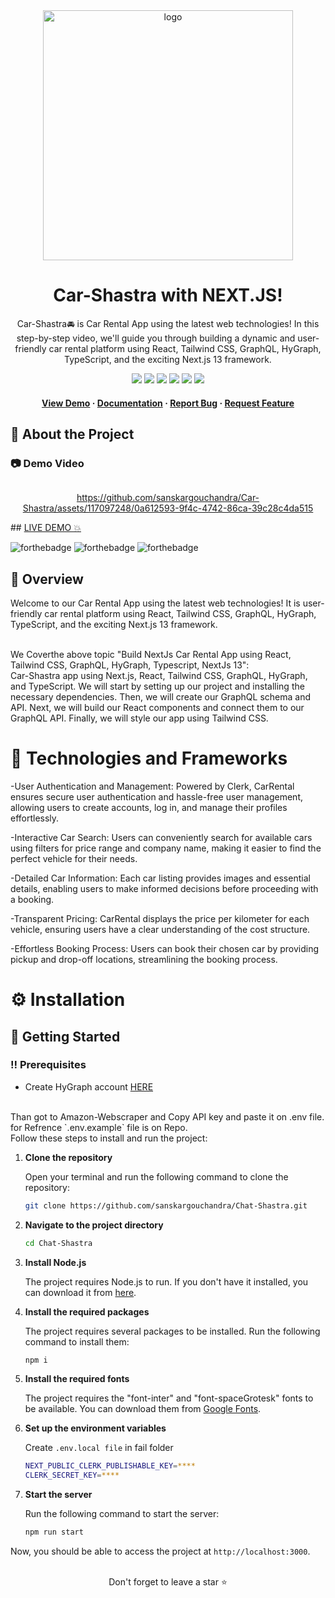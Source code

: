 <div align="center">
 

  <img src="https://github.com/sanskargouchandra/Car-Shastra/assets/117097248/90c29fc8-e1cc-4f0d-8ebe-7aca3a5c543a" width='400' alt="logo" />

  # Car-Shastra with NEXT.JS!
  
  <p>
Car-Shastra🚘 is Car Rental App using the latest web technologies! In this step-by-step video, we'll guide you through building a dynamic and user-friendly car rental platform using React, Tailwind CSS, GraphQL, HyGraph, TypeScript, and the exciting Next.js 13 framework.
  </p>
  
  
<!-- Badges -->

<a href="https://car-shastra.vercel.app/" target="_blank">![](https://img.shields.io/website-up-down-green-red/http/monip.org.svg)</a>
![](https://img.shields.io/badge/Maintained-Yes-indigo)
![](https://img.shields.io/github/forks/SashenJayathilaka/AMAZON-Clone.svg)
![](https://img.shields.io/github/stars/SashenJayathilaka/AMAZON-Clone.svg)
![](https://img.shields.io/github/issues/SashenJayathilaka/AMAZON-Clone)
![](https://img.shields.io/github/last-commit/SashenJayathilaka/AMAZON-Clone)

<h4>
    <a href="https://car-shastra.vercel.app/"/>View Demo</a>
  <span> · </span>
    <a href="https://github.com/sanskargouchandra/Car-Shastra/blob/master/README.md">Documentation</a>
  <span> · </span>
    <a href="https://github.com/sanskargouchandra/Car-Shastra/issues">Report Bug</a>
  <span> · </span>
    <a href="https://github.com/sanskargouchandra/Car-Shastra/issues">Request Feature</a>
  </h4>

</div>
  <!-- About the Project -->

## :star2: About the Project

<!-- Screenshots -->

### :camera: Demo Video

<div style="display: flex" align="center"><br>


https://github.com/sanskargouchandra/Car-Shastra/assets/117097248/0a612593-9f4c-4742-86ca-39c28c4da515

</div>
## <a href="https://car-shastra.vercel.app/" target="_blank">LIVE DEMO 💥</a>

![forthebadge](https://forthebadge.com/images/badges/built-with-love.svg)
![forthebadge](https://forthebadge.com/images/badges/for-you.svg)
![forthebadge](https://forthebadge.com/images/badges/powered-by-coffee.svg)
<br/>

## :star2: Overview
Welcome to our  Car Rental App using the latest web technologies! It is user-friendly car rental platform using React, Tailwind CSS, GraphQL, HyGraph, TypeScript, and the exciting Next.js 13 framework.

</br>
We Coverthe above topic "Build NextJs Car Rental App using React, Tailwind CSS, GraphQL, HyGraph, Typescript, NextJs 13":
</br>
Car-Shastra app using Next.js, React, Tailwind CSS, GraphQL, HyGraph, and TypeScript. We will start by setting up our project and installing the necessary dependencies. Then, we will create our GraphQL schema and API. Next, we will build our React components and connect them to our GraphQL API. Finally, we will style our app using Tailwind CSS.

# :space_invader: Technologies and Frameworks

-User Authentication and Management: Powered by Clerk, CarRental ensures secure user authentication and hassle-free user management, allowing users to create accounts, log in, and manage their profiles effortlessly.

-Interactive Car Search: Users can conveniently search for available cars using filters for price range and company name, making it easier to find the perfect vehicle for their needs.

-Detailed Car Information: Each car listing provides images and essential details, enabling users to make informed decisions before proceeding with a booking.

-Transparent Pricing: CarRental displays the price per kilometer for each vehicle, ensuring users have a clear understanding of the cost structure.

-Effortless Booking Process: Users can book their chosen car by providing pickup and drop-off locations, streamlining the booking process.

# :gear: Installation


## :toolbox: Getting Started

### :bangbang: Prerequisites

- Create HyGraph account <a href='https://hygraph.com/'>HERE</a>
</br>
Than got to Amazon-Webscraper and Copy API key and paste it on .env file.
for Refrence `.env.example` file is on Repo.
</br>
Follow these steps to install and run the project:

1. **Clone the repository**

   Open your terminal and run the following command to clone the repository:

   ```bash
   git clone https://github.com/sanskargouchandra/Chat-Shastra.git
   ```

2. **Navigate to the project directory**

   ```bash
   cd Chat-Shastra
   ```

3. **Install Node.js**

   The project requires Node.js to run. If you don't have it installed, you can download it from [here](https://nodejs.org/en/download/).

4. **Install the required packages**

   The project requires several packages to be installed. Run the following command to install them:

   ```bash
   npm i
   ```

5. **Install the required fonts**

   The project requires the "font-inter" and "font-spaceGrotesk" fonts to be available. You can download them from [Google Fonts](https://fonts.google.com/).

6. **Set up the environment variables**

   Create `.env.local file` in fail folder

   ```bash
   NEXT_PUBLIC_CLERK_PUBLISHABLE_KEY=****
   CLERK_SECRET_KEY=****
   ```

7. **Start the server**

   Run the following command to start the server:

   ```bash
   npm run start
   ```

Now, you should be able to access the project at `http://localhost:3000`.


<br />

<div align="center">Don't forget to leave a star ⭐️</div>

